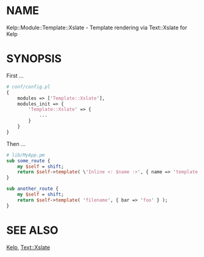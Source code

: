 # NAME

Kelp::Module::Template::Xslate - Template rendering via Text::Xslate for Kelp

# SYNOPSIS

First ...

```perl
# conf/config.pl
{
    modules => ['Template::Xslate'],
    modules_init => {
        'Template::Xslate' => {
            ...
        }
    }
}
```

Then ...

```perl
# lib/MyApp.pm
sub some_route {
    my $self = shift;
    return $self->template( \'Inline <: $name :>', { name => 'template' } );
}

sub another_route {
    my $self = shift;
    return $self->template( 'filename', { bar => 'foo' } );
}
```

# SEE ALSO

[Kelp](http://search.cpan.org/perldoc?Kelp), [Text::Xslate](http://search.cpan.org/perldoc?Text::Xslate)
